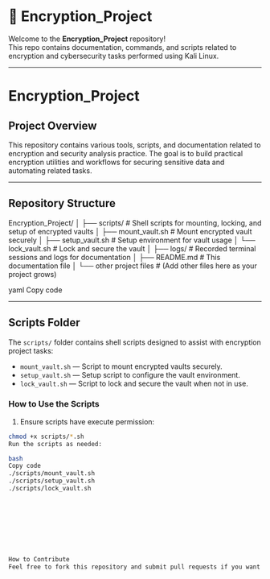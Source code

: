 # 🔐 Encryption_Project

Welcome to the **Encryption_Project** repository!  
This repo contains documentation, commands, and scripts related to encryption and cybersecurity tasks performed using Kali Linux.

---

# Encryption_Project

## Project Overview

This repository contains various tools, scripts, and documentation related to encryption and security analysis practice. The goal is to build practical encryption utilities and workflows for securing sensitive data and automating related tasks.

---


## Repository Structure

Encryption_Project/
│
├── scripts/ # Shell scripts for mounting, locking, and setup of encrypted vaults
│ ├── mount_vault.sh # Mount encrypted vault securely
│ ├── setup_vault.sh # Setup environment for vault usage
│ └── lock_vault.sh # Lock and secure the vault
│
├── logs/ # Recorded terminal sessions and logs for documentation
│
├── README.md # This documentation file
│
└── other project files # (Add other files here as your project grows)

yaml
Copy code

---

## Scripts Folder

The `scripts/` folder contains shell scripts designed to assist with encryption project tasks:

- `mount_vault.sh` — Script to mount encrypted vaults securely.
- `setup_vault.sh` — Setup script to configure the vault environment.
- `lock_vault.sh` — Script to lock and secure the vault when not in use.

### How to Use the Scripts

1. Ensure scripts have execute permission:

```bash
chmod +x scripts/*.sh
Run the scripts as needed:

bash
Copy code
./scripts/mount_vault.sh
./scripts/setup_vault.sh
./scripts/lock_vault.sh









How to Contribute
Feel free to fork this repository and submit pull requests if you want to add new scripts, tools, or improve documentation.













